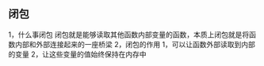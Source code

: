 ## 闭包
1，什么事闭包
    闭包就是能够读取其他函数内部变量的函数，本质上闭包就是将函数内部和外部连接起来的一座桥梁
2，闭包的作用
    1，可以让函数外部读取到内部的变量
    2，让这些变量的值始终保持在内存中
    

